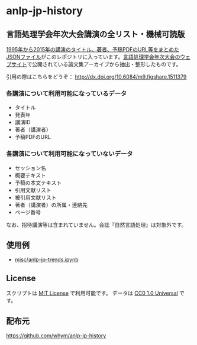 # anlp-jp-history

## 言語処理学会年次大会講演の全リスト・機械可読版

[1995年から2015年の講演のタイトル、著者、予稿PDFのURL等をまとめたJSONファイル](resources/anlp-jp-history.json)がこのレポジトリに入っています。[言語処理学会年次大会のウェブサイト](http://www.anlp.jp/guide/nenji.html)で公開されている論文集アーカイブから抽出・整形したものです。

引用の際はこちらをどうぞ： http://dx.doi.org/10.6084/m9.figshare.1511379

### 各講演について利用可能になっているデータ

* タイトル
* 発表年
* 講演ID
* 著者（講演者）
* 予稿PDFのURL

### 各講演について利用可能になっていないデータ

* セッション名
* 概要テキスト
* 予稿の本文テキスト
* 引用文献リスト
* 被引用文献リスト
* 著者（講演者）の所属・連絡先
* ページ番号

なお、招待講演等は含まれていません。会誌『自然言語処理』は対象外です。

## 使用例

* [misc/anlp-jp-trends.ipynb](misc/anlp-jp-trends.ipynb)

## License

スクリプトは [MIT License](http://whym.mit-license.org/) で利用可能です。
データは [CC0 1.0 Universal](https://creativecommons.org/publicdomain/zero/1.0/) です。

## 配布元

https://github.com/whym/anlp-jp-history
